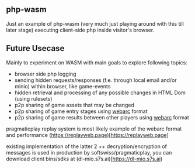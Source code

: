 ## php-wasm
Just an example of php-wasm (very much just playing around with this till later stage) executing client-side php inside visitor's browser.

## Future Usecase
Mainly to experiment on WASM with main goals to explore following topics:
- browser side php logging
- sending hidden requests/responses (f.e. through local email and/or minio) within browser, like game-events
- hidden retrieval and processing of any possible changes in HTML Dom (using rulesets)
- p2p sharing of game assets that may be changed
- p2p sharing of game entry stages using [webarc](https://replayweb.page) format
- p2p sharing of game results between other players using [webarc](https://replayweb.page) format

pragmaticplay replay system is most likely example of the webarc format and performance (https://replayweb.page)[https://replayweb.page]

existing implementation of the latter 2 ++ decryption/encryption of messages is used in production by softswiss/pragmaticplay, you can download client bins/sdks at (dl-mio.s7s.ai)[https://dl-mio.s7s.ai)
